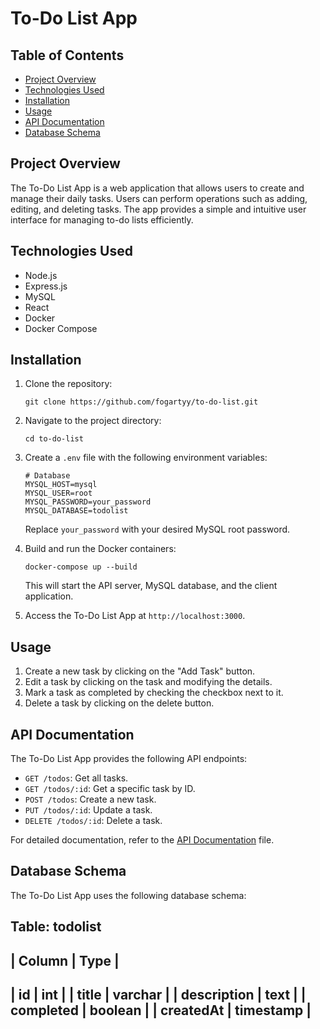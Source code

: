 # To-Do List App


## Table of Contents

- [Project Overview](#project-overview)
- [Technologies Used](#technologies-used)
- [Installation](#installation)
- [Usage](#usage)
- [API Documentation](#api-documentation)
- [Database Schema](#database-schema)

## Project Overview

The To-Do List App is a web application that allows users to create and manage their daily tasks. Users can perform operations such as adding, editing, and deleting tasks. The app provides a simple and intuitive user interface for managing to-do lists efficiently.

## Technologies Used

- Node.js
- Express.js
- MySQL
- React
- Docker
- Docker Compose

## Installation

1. Clone the repository:

   ```shell
   git clone https://github.com/fogartyy/to-do-list.git
   ```

2. Navigate to the project directory:

   ```shell
   cd to-do-list
   ```

3. Create a `.env` file with the following environment variables:

   ```shell
   # Database
   MYSQL_HOST=mysql
   MYSQL_USER=root
   MYSQL_PASSWORD=your_password
   MYSQL_DATABASE=todolist
   ```

   Replace `your_password` with your desired MySQL root password.

4. Build and run the Docker containers:

   ```shell
   docker-compose up --build
   ```

   This will start the API server, MySQL database, and the client application.

5. Access the To-Do List App at `http://localhost:3000`.

## Usage

1. Create a new task by clicking on the "Add Task" button.
2. Edit a task by clicking on the task and modifying the details.
3. Mark a task as completed by checking the checkbox next to it.
4. Delete a task by clicking on the delete button.

## API Documentation

The To-Do List App provides the following API endpoints:

- `GET /todos`: Get all tasks.
- `GET /todos/:id`: Get a specific task by ID.
- `POST /todos`: Create a new task.
- `PUT /todos/:id`: Update a task.
- `DELETE /todos/:id`: Delete a task.

For detailed documentation, refer to the [API Documentation](./docs/api.md) file.

## Database Schema

The To-Do List App uses the following database schema:

Table: todolist
-----------------------------
| Column       | Type       |
-----------------------------
| id           | int        |
| title        | varchar    |
| description  | text       |
| completed    | boolean    |
| createdAt    | timestamp  |
-----------------------------
